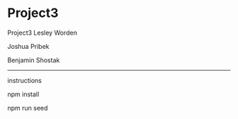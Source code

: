# Project3
Project3
Lesley Worden 

Joshua Pribek

Benjamin Shostak


------------------

instructions

npm install 

npm run seed